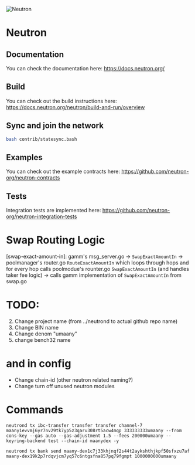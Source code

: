 ![Neutron](https://github.com/neutron-org/neutron-docs/blob/1db1e92098c915ae8ad4defc0bd30ef549175201/static/img/neutron_wide_logo.png)

# Neutron

## Documentation

You can check the documentation here: https://docs.neutron.org/

## Build

You can check out the build instructions here: https://docs.neutron.org/neutron/build-and-run/overview

## Sync and join the network

```bash
bash contrib/statesync.bash
```

## Examples

You can check out the example contracts here: https://github.com/neutron-org/neutron-contracts

## Tests

Integration tests are implemented here: https://github.com/neutron-org/neutron-integration-tests

# Swap Routing Logic

[swap-exact-amount-in]:
gamm's msg_server.go -> `SwapExactAmountIn` -> poolmanager's router.go `RouteExactAmountIn` which loops through hops and for every hop calls poolmodue's rounter.go `SwapExactAmountIn` (and handles taker fee logic) -> calls gamm implementation of `SwapExactAmountIn` from swap.go

# TODO:

2. Change project name (from ../neutrond to actual github repo name)
3. Change BIN name
4. Change denom "umaany"
5. change bench32 name

# and in config

- Change chain-id (other neutron related naming?)
- Change turn off unused neutron modules

# Commands

`neutrond tx ibc-transfer transfer transfer channel-7 maany1evvmj6yr7nv29tk7yp5z3qaru308rt5acw4mqp 333333333umaany --from cons-key --gas auto --gas-adjustment 1.5 --fees 200000umaany --keyring-backend test --chain-id maanydex -y`

`neutrond tx bank send maany-dex1c7j33khjnqf2s44t2aykshthjkpf50sfxzu7af maany-dex19k2p7rdqvjcm7yq57c6ntgsfna857pq79fgmpt 1000000000umaany`
